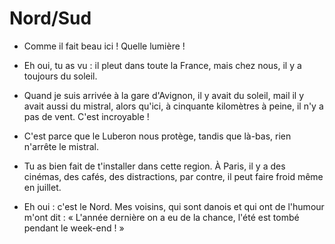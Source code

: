 # Nord/Sud

- Comme il fait beau ici ! Quelle lumière !

- Eh oui, tu as vu : il pleut dans toute la France, mais chez nous, il y a toujours du soleil.

- Quand je suis arrivée à la gare d'Avignon, il y avait du soleil, mail il y avait aussi du mistral, alors qu'ici, à cinquante kilomètres à peine, il n'y a pas de vent. C'est incroyable !

- C'est parce que le Luberon nous protège, tandis que là-bas, rien n'arrête le mistral.

- Tu as bien fait de t'installer dans cette region. À Paris, il y a des cinémas, des cafés, des distractions, par contre, il peut faire froid même en juillet.

- Eh oui : c'est le Nord. Mes voisins, qui sont danois et qui ont de l'humour m'ont dit : « L'année dernière on a eu de la chance, l'été est tombé pendant le week-end ! »
